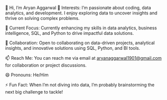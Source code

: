 👋 Hi, I’m Aryan Aggarwal
👀 Interests:
I’m passionate about coding, data analytics, and development. I enjoy exploring data to uncover insights and thrive on solving complex problems.

🌱 Current Focus:
Currently enhancing my skills in data analytics, business intelligence, SQL, and Python to drive impactful data solutions.

💼 Collaboration:
Open to collaborating on data-driven projects, analytical insights, and innovative solutions using SQL, Python, and BI tools.

📫 Reach Me:
You can reach me via email at aryanaggarwal1901@gmail.com for collaboration or project discussions.

😄 Pronouns: He/Him

⚡ Fun Fact:
When I’m not diving into data, I’m probably brainstorming the next big challenge to tackle!



<!---
AryanAggarwal19/AryanAggarwal19 is a ✨ special ✨ repository because its `README.md` (this file) appears on your GitHub profile.
You can click the Preview link to take a look at your changes.
--->
